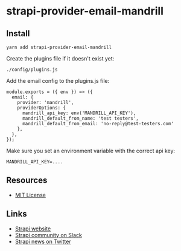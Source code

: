 # strapi-provider-email-mandrill

## Install

```
yarn add strapi-provider-email-mandrill
```

Create the plugins file if it doesn't exist yet:
```
./config/plugins.js
```

Add the email config to the plugins.js file:
```
module.exports = ({ env }) => ({
  email: {
    provider: 'mandrill',
    providerOptions: {
      mandrill_api_key: env('MANDRILL_API_KEY'),
      mandrill_default_from_name: 'test testers',
      mandrill_default_from_email: 'no-reply@test-testers.com'
    },
  },
});
```

Make sure you set an environment variable with the correct api key:
```
MANDRILL_API_KEY=....
```

## Resources

- [MIT License](LICENSE.md)

## Links

- [Strapi website](http://strapi.io/)
- [Strapi community on Slack](http://slack.strapi.io)
- [Strapi news on Twitter](https://twitter.com/strapijs)
